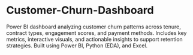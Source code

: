 # Customer-Churn-Dashboard
Power BI dashboard analyzing customer churn patterns across tenure, contract types, engagement scores, and payment methods. Includes key metrics, interactive visuals, and actionable insights to support retention strategies. Built using Power BI, Python (EDA), and Excel.
